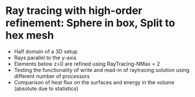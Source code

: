 # Ray tracing with high-order refinement: Sphere in box, Split to hex mesh
* Half domain of a 3D setup
* Rays parallel to the y-axis
* Elements below z=0 are refined using RayTracing-NMax = 2
* Testing the functionality of write and read-in of raytracing solution using different number of processors
* Comparison of heat flux on the surfaces and energy in the volume (absolute due to statistics)
